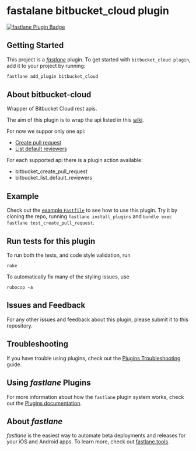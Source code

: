 # fastalane bitbucket_cloud plugin

[![fastlane Plugin Badge](https://rawcdn.githack.com/fastlane/fastlane/master/fastlane/assets/plugin-badge.svg)](https://rubygems.org/gems/fastlane-plugin-bitbucket-cloud)

## Getting Started

This project is a [_fastlane_](https://github.com/fastlane/fastlane) plugin. To get started with `bitbucket_cloud plugin`, add it to your project by running:

```bash
fastlane add_plugin bitbucket_cloud
```

## About bitbucket-cloud

Wrapper of Bitbucket Cloud rest apis. 

The aim of this plugin is to wrap the api listed in this [wiki](https://developer.atlassian.com/cloud/bitbucket/rest/intro/#authentication). 

For now we suppor only one api:

- [Create pull request](https://developer.atlassian.com/cloud/bitbucket/rest/api-group-pullrequests/#api-repositories-workspace-repo-slug-pullrequests-post)
- [List default reviewers](https://developer.atlassian.com/cloud/bitbucket/rest/api-group-pullrequests/#api-repositories-workspace-repo-slug-default-reviewers-get)

For each supported api there is a plugin action available:

- bitbucket_create_pull_request
- bitbucket_list_default_reviewers

## Example

Check out the [example `Fastfile`](fastlane/Fastfile) to see how to use this plugin. Try it by cloning the repo, running `fastlane install_plugins` and `bundle exec fastlane test_create_pull_request`.

## Run tests for this plugin

To run both the tests, and code style validation, run

```
rake
```

To automatically fix many of the styling issues, use
```
rubocop -a
```

## Issues and Feedback

For any other issues and feedback about this plugin, please submit it to this repository.

## Troubleshooting

If you have trouble using plugins, check out the [Plugins Troubleshooting](https://docs.fastlane.tools/plugins/plugins-troubleshooting/) guide.

## Using _fastlane_ Plugins

For more information about how the `fastlane` plugin system works, check out the [Plugins documentation](https://docs.fastlane.tools/plugins/create-plugin/).

## About _fastlane_

_fastlane_ is the easiest way to automate beta deployments and releases for your iOS and Android apps. To learn more, check out [fastlane.tools](https://fastlane.tools).
